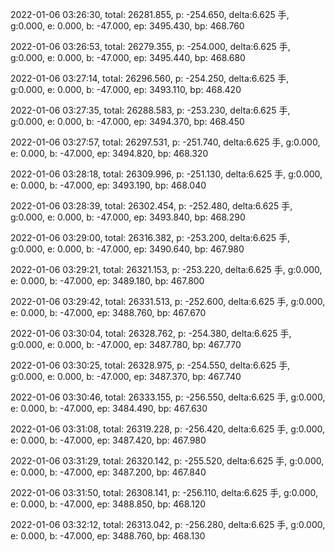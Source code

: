 2022-01-06 03:26:30, total: 26281.855, p: -254.650, delta:6.625 手, g:0.000, e: 0.000, b: -47.000, ep: 3495.430, bp: 468.760

2022-01-06 03:26:53, total: 26279.355, p: -254.000, delta:6.625 手, g:0.000, e: 0.000, b: -47.000, ep: 3495.440, bp: 468.680

2022-01-06 03:27:14, total: 26296.560, p: -254.250, delta:6.625 手, g:0.000, e: 0.000, b: -47.000, ep: 3493.110, bp: 468.420

2022-01-06 03:27:35, total: 26288.583, p: -253.230, delta:6.625 手, g:0.000, e: 0.000, b: -47.000, ep: 3494.370, bp: 468.450

2022-01-06 03:27:57, total: 26297.531, p: -251.740, delta:6.625 手, g:0.000, e: 0.000, b: -47.000, ep: 3494.820, bp: 468.320

2022-01-06 03:28:18, total: 26309.996, p: -251.130, delta:6.625 手, g:0.000, e: 0.000, b: -47.000, ep: 3493.190, bp: 468.040

2022-01-06 03:28:39, total: 26302.454, p: -252.480, delta:6.625 手, g:0.000, e: 0.000, b: -47.000, ep: 3493.840, bp: 468.290

2022-01-06 03:29:00, total: 26316.382, p: -253.200, delta:6.625 手, g:0.000, e: 0.000, b: -47.000, ep: 3490.640, bp: 467.980

2022-01-06 03:29:21, total: 26321.153, p: -253.220, delta:6.625 手, g:0.000, e: 0.000, b: -47.000, ep: 3489.180, bp: 467.800

2022-01-06 03:29:42, total: 26331.513, p: -252.600, delta:6.625 手, g:0.000, e: 0.000, b: -47.000, ep: 3488.760, bp: 467.670

2022-01-06 03:30:04, total: 26328.762, p: -254.380, delta:6.625 手, g:0.000, e: 0.000, b: -47.000, ep: 3487.780, bp: 467.770

2022-01-06 03:30:25, total: 26328.975, p: -254.550, delta:6.625 手, g:0.000, e: 0.000, b: -47.000, ep: 3487.370, bp: 467.740

2022-01-06 03:30:46, total: 26333.155, p: -256.550, delta:6.625 手, g:0.000, e: 0.000, b: -47.000, ep: 3484.490, bp: 467.630

2022-01-06 03:31:08, total: 26319.228, p: -256.420, delta:6.625 手, g:0.000, e: 0.000, b: -47.000, ep: 3487.420, bp: 467.980

2022-01-06 03:31:29, total: 26320.142, p: -255.520, delta:6.625 手, g:0.000, e: 0.000, b: -47.000, ep: 3487.200, bp: 467.840

2022-01-06 03:31:50, total: 26308.141, p: -256.110, delta:6.625 手, g:0.000, e: 0.000, b: -47.000, ep: 3488.850, bp: 468.120

2022-01-06 03:32:12, total: 26313.042, p: -256.280, delta:6.625 手, g:0.000, e: 0.000, b: -47.000, ep: 3488.760, bp: 468.130